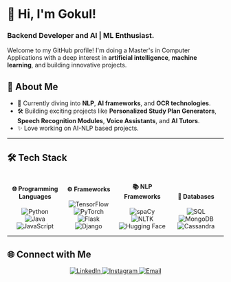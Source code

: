# 👋 Hi, I'm Gokul!  
### Backend Developer and AI | ML Enthusiast.

Welcome to my GitHub profile! I'm doing a Master's in Computer Applications with a deep interest in **artificial intelligence**, **machine learning**, and building innovative projects.

## 🚀 About Me  
- 🌱 Currently diving into **NLP**, **AI frameworks**, and **OCR technologies**.  
- 🛠️ Building exciting projects like **Personalized Study Plan Generators**, **Speech Recognition Modules**, **Voice Assistants**, and **AI Tutors**.  
- ✨ Love working on AI-NLP based projects.

---

## 🛠️ Tech Stack

<div align="center">

<!-- First Column: Programming Languages -->
<div style="display:inline-block; width: 22%; margin-right: 2%; text-align: center;">
  <h4>🌐 Programming Languages</h4>
  <img src="https://img.shields.io/badge/Python-3776AB?style=for-the-badge&logo=python&logoColor=white" alt="Python">
  <img src="https://img.shields.io/badge/Java-007396?style=for-the-badge&logo=java&logoColor=white" alt="Java">
  <img src="https://img.shields.io/badge/JavaScript-F7DF1E?style=for-the-badge&logo=javascript&logoColor=black" alt="JavaScript">
</div>

<!-- Second Column: Frameworks -->
<div style="display:inline-block; width: 22%; margin-right: 2%; text-align: center;">
  <h4>⚙️ Frameworks</h4>
  <img src="https://img.shields.io/badge/TensorFlow-FF6F00?style=for-the-badge&logo=tensorflow&logoColor=white" alt="TensorFlow">
  <img src="https://img.shields.io/badge/PyTorch-EE4C2C?style=for-the-badge&logo=pytorch&logoColor=white" alt="PyTorch">
  <img src="https://img.shields.io/badge/Flask-000000?style=for-the-badge&logo=flask&logoColor=white" alt="Flask">
  <img src="https://img.shields.io/badge/Django-092E20?style=for-the-badge&logo=django&logoColor=white" alt="Django">
</div>

<!-- Third Column: NLP Frameworks -->
<div style="display:inline-block; width: 22%; margin-right: 2%; text-align: center;">
  <h4>📚 NLP Frameworks</h4>
  <img src="https://img.shields.io/badge/spaCy-09A3D5?style=for-the-badge&logo=spacy&logoColor=white" alt="spaCy">
  <img src="https://img.shields.io/badge/NLTK-0000FF?style=for-the-badge&logo=nltk&logoColor=white" alt="NLTK">
  <img src="https://img.shields.io/badge/HuggingFace-FF5733?style=for-the-badge&logo=huggingface&logoColor=white" alt="Hugging Face">
</div>

<!-- Fourth Column: Databases -->
<div style="display:inline-block; width: 22%; text-align: center;">
  <h4>💾 Databases</h4>
  <img src="https://img.shields.io/badge/SQL-4479A1?style=for-the-badge&logo=sql&logoColor=white" alt="SQL">
  <img src="https://img.shields.io/badge/MongoDB-47A248?style=for-the-badge&logo=mongodb&logoColor=white" alt="MongoDB">
  <img src="https://img.shields.io/badge/Cassandra-1287B1?style=for-the-badge&logo=apache-cassandra&logoColor=white" alt="Cassandra">
</div>

</div>

---

## 🌐 Connect with Me  

<div align="center">
  <a href="https://linkedin.com/in/gk-linkin">
    <img src="https://img.shields.io/badge/LinkedIn-0A66C2?style=for-the-badge&logo=linkedin&logoColor=white" alt="LinkedIn">
  </a>
  <a href="https://instagram.com/iz_kris_">
    <img src="https://img.shields.io/badge/Instagram-E4405F?style=for-the-badge&logo=instagram&logoColor=white" alt="Instagram">
  </a>
  <a href="gokulakriskgk@gmail.com">
    <img src="https://img.shields.io/badge/Email-D14836?style=for-the-badge&logo=gmail&logoColor=white" alt="Email">
  </a>
</div>
